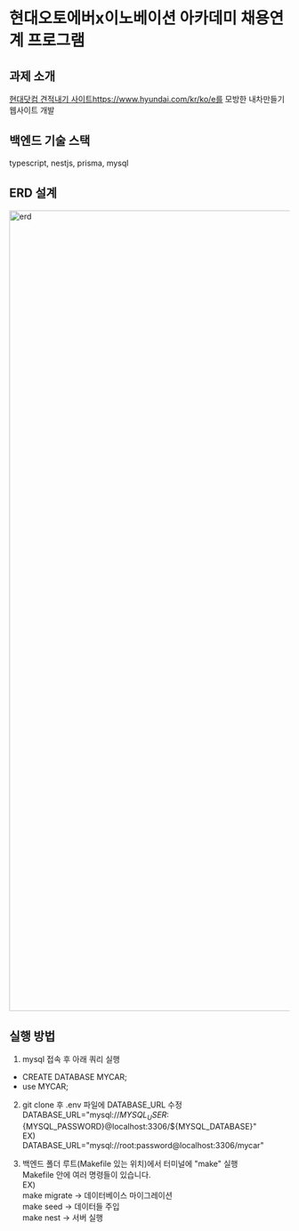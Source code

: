 # 현대오토에버x이노베이션 아카데미 채용연계 프로그램  
## 과제 소개  
[현대닷컴 견적내기 사이트](https://www.hyundai.com/kr/ko/e)https://www.hyundai.com/kr/ko/e를 모방한 내차만들기 웹사이트 개발  

## 백엔드 기술 스택  
typescript, nestjs, prisma, mysql  

## ERD 설계  
<img width="1440" alt="erd" src="https://github.com/kimjinho1/MyCar-Backend-NestJS/assets/29765855/5a911984-88cd-410c-8159-ce45302060e2">


## 실행 방법  
1. mysql 접속 후 아래 쿼리 실행  
- CREATE DATABASE MYCAR; 
- use MYCAR;  

2. git clone 후 .env 파일에 DATABASE_URL 수정  
DATABASE_URL="mysql://${MYSQL_USER}:${MYSQL_PASSWORD}@localhost:3306/${MYSQL_DATABASE}"  
EX)  
DATABASE_URL="mysql://root:password@localhost:3306/mycar"  

3. 백엔드 폴더 루트(Makefile 있는 위치)에서 터미널에 "make" 실행  
Makefile 안에 여러 명령들이 있습니다.  
EX)  
make migrate -> 데이터베이스 마이그레이션  
make seed -> 데이터들 주입  
make nest -> 서버 실행  
